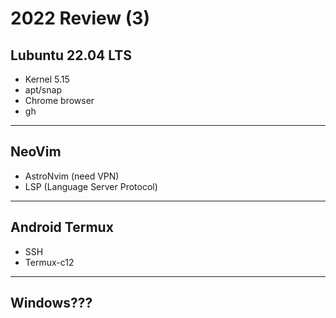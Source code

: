 # 2022 Review (3)

## Lubuntu 22.04 LTS

- Kernel 5.15
- apt/snap
- Chrome browser
- gh 

---

## NeoVim

- AstroNvim (need VPN)
- LSP (Language Server Protocol)

---

## Android Termux

- SSH
- Termux-c12

---

## Windows???
